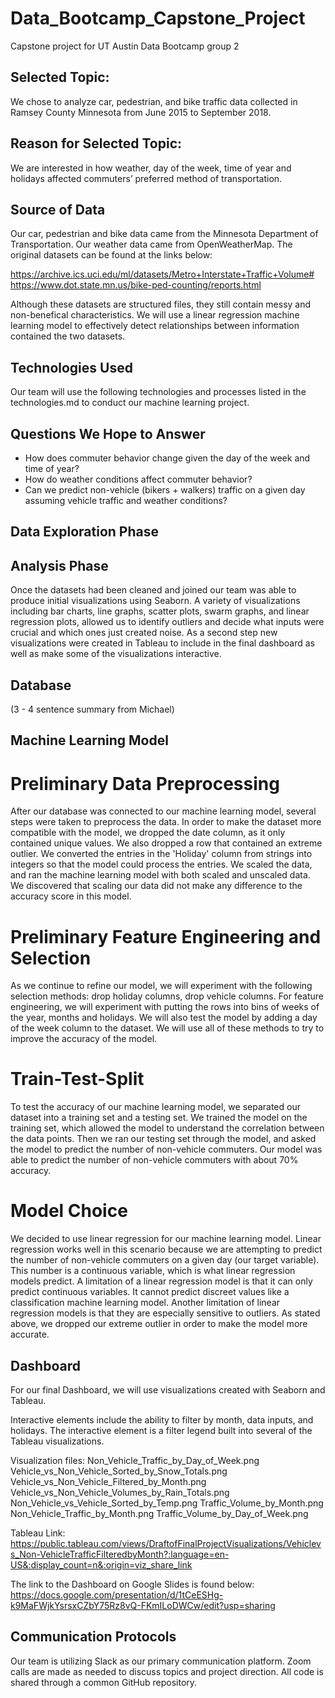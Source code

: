 # Data_Bootcamp_Capstone_Project
Capstone project for UT Austin Data Bootcamp group 2

## Selected Topic:
We chose to analyze car, pedestrian, and bike traffic data collected in Ramsey County Minnesota from June 2015 to September 2018. 

## Reason for Selected Topic:
We are interested in  how weather, day of the week, time of year and holidays affected commuters’ preferred method of transportation. 

## Source of Data
Our car, pedestrian and bike data came from the Minnesota Department of Transportation. 
Our weather data came from OpenWeatherMap. 
The original datasets can be found at the links below: 

https://archive.ics.uci.edu/ml/datasets/Metro+Interstate+Traffic+Volume#
https://www.dot.state.mn.us/bike-ped-counting/reports.html

Although these datasets are structured files, they still contain messy and non-benefical characteristics. We will use a linear regression machine learning model to effectively detect relationships between information contained the two datasets. 

## Technologies Used
Our team will use the following technologies and processes listed in the technologies.md to conduct our machine learning project. 

## Questions We Hope to Answer
- How does commuter behavior change given the day of the week and time of year? 
- How do weather conditions affect commuter behavior? 
- Can we predict non-vehicle (bikers + walkers) traffic on a given day assuming vehicle traffic and weather conditions? 

## Data Exploration Phase

## Analysis Phase

Once the datasets had been cleaned and joined our team was able to produce initial visualizations using Seaborn. A variety of visualizations including bar charts, line graphs, scatter plots, swarm graphs, and linear regression plots, allowed us to identify outliers and decide what inputs were crucial and which ones just created noise. As a second step new visualizations were created in Tableau to include in the final dashboard as well as make some of the visualizations interactive. 

## Database
(3 - 4 sentence summary from Michael)

## Machine Learning Model
# Preliminary Data Preprocessing 

After our database was connected to our machine learning model, several steps were taken to preprocess the data. In order to make the dataset more compatible with the model, we dropped the date column, as it only contained unique values.  We also dropped a row that contained an extreme outlier.  We converted the entries in the 'Holiday' column from strings into integers so that the model could process the entries. We scaled the data, and ran the machine learning model with both scaled and unscaled data. We discovered that scaling our data did not make any difference to the accuracy score in this model. 

# Preliminary Feature Engineering and Selection

As we continue to refine our model, we will experiment with the following selection methods: drop holiday columns, drop vehicle columns. For feature engineering, we will experiment with putting the rows into bins of weeks of the year, months and holidays. We will also test the model by adding a day of the week column to the dataset. We will use all of these methods to try to improve the accuracy of the model. 

# Train-Test-Split

To test the accuracy of our machine learning model, we separated our dataset into a training set and a testing set. We trained the model on the training set, which allowed the model to understand the correlation between the data points. Then we ran our testing set through the model, and asked the model to predict the number of non-vehicle commuters. Our model was able to predict the number of non-vehicle commuters with about 70% accuracy. 

# Model Choice

We decided to use linear regression for our machine learning model. Linear regression works well in this scenario because we are attempting to predict the number of non-vehicle commuters on a given day (our target variable). This number is a continuous variable, which is what linear regression models predict. A limitation of a linear regression model is that it can only predict continuous variables. It cannot predict discreet values like a classification machine learning model. Another limitation of linear regression models is that they are especially sensitive to outliers. As stated above, we dropped our extreme outlier in order to make the model more accurate. 

## Dashboard
For our final Dashboard, we will use visualizations created with Seaborn and Tableau. 

Interactive elements include the ability to filter by month, data inputs, and holidays. The interactive element is a filter legend built into several of the Tableau visualizations. 

Visualization files:
Non_Vehicle_Traffic_by_Day_of_Week.png
Vehicle_vs_Non_Vehicle_Sorted_by_Snow_Totals.png
Vehicle_vs_Non_Vehicle_Filtered_by_Month.png
Vehicle_vs_Non_Vehicle_Volumes_by_Rain_Totals.png
Non_Vehicle_vs_Vehicle_Sorted_by_Temp.png
Traffic_Volume_by_Month.png
Non_Vehicle_Traffic_by_Month.png
Traffic_Volume_by_Day_of_Week.png

Tableau Link:
https://public.tableau.com/views/DraftofFinalProjectVisualizations/Vehiclevs_Non-VehicleTrafficFilteredbyMonth?:language=en-US&:display_count=n&:origin=viz_share_link


The link to the Dashboard on Google Slides is found below:
https://docs.google.com/presentation/d/1tCeESHg-k9MaFWjkYsrsxCZbY75Rz8vQ-FKmILoDWCw/edit?usp=sharing

## Communication Protocols
Our team is utilizing Slack as our primary communication platform. Zoom calls are made as needed to discuss topics and project direction. All code is shared through a common GitHub repository. 
